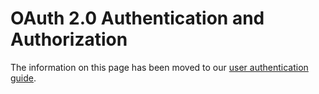# OAuth 2.0 Authentication and Authorization


<InlineAlert slots="text"/>

The information on this page has been moved to our [user authentication guide](../UserAuthentication/index.md). 